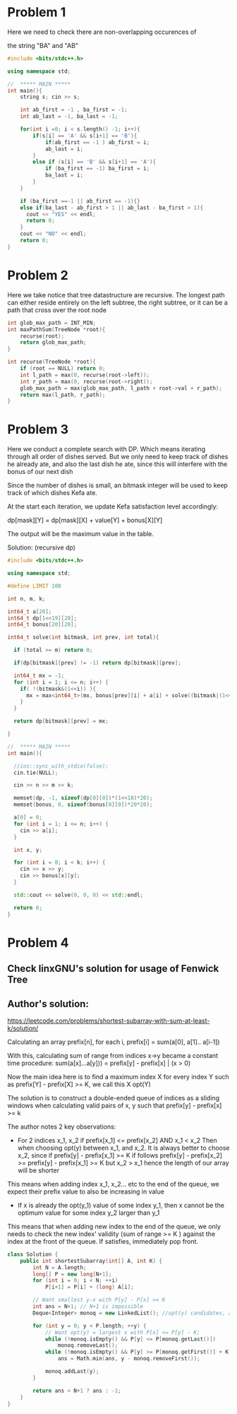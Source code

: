 # Problem 1

Here we need to check there are non-overlapping occurences of

the string "BA" and "AB"

```cpp
#include <bits/stdc++.h>

using namespace std;

//  ***** MAIN *****
int main(){
    string s; cin >> s;

    int ab_first = -1 , ba_first = -1;
    int ab_last = -1, ba_last = -1;

    for(int i =0; i < s.length() -1; i++){
        if(s[i] == 'A' && s[i+1] == 'B'){
            if(ab_first == -1 ) ab_first = i;
            ab_last = i;
        }
        else if (s[i] == 'B' && s[i+1] == 'A'){
            if (ba_first == -1) ba_first = i;
            ba_last = i;
        }
    }

    if (ba_first ==-1 || ab_first == -1){}
    else if(ba_last - ab_first > 1 || ab_last - ba_first > 1){
      cout << "YES" << endl;
      return 0;
    }
    cout << "NO" << endl;
    return 0;
}
```

# Problem 2

Here we take notice that tree datastructure are recursive. The longest path
can either reside entirely on the left subtree, the right subtree, or it can be
a path that cross over the root node


```cpp
int glob_max_path = INT_MIN;
int maxPathSum(TreeNode *root){
    recurse(root);
    return glob_max_path;
}

int recurse(TreeNode *root){
    if (root == NULL) return 0;
    int l_path = max(0, recurse(root->left));
    int r_path = max(0, recurse(root->right));
    glob_max_path = max(glob_max_path, l_path + root->val + r_path);
    return max(l_path, r_path);
}
```

# Problem 3

Here we conduct a complete search with DP. Which means iterating through
all order of dishes served. But we only need to keep track of dishes he
already ate, and also the last dish he ate, since this will interfere
with the bonus of our next dish

Since the number of dishes is small, an bitmask integer will
be used to keep track of which dishes Kefa ate.

At the start each iteration, we update Kefa satisfaction level accordingly:

dp[mask][Y] = dp[mask][X] + value[Y] + bonus[X][Y]

The output will be the maximum value in the table.

Solution: (recursive dp)

```cpp
#include <bits/stdc++.h>

using namespace std;

#define LIMIT 100

int n, m, k;

int64_t a[20];
int64_t dp[1<<19][20];
int64_t bonus[20][20];

int64_t solve(int bitmask, int prev, int total){

  if (total >= m) return 0;

  if(dp[bitmask][prev] != -1) return dp[bitmask][prev];

  int64_t mx = -1;
  for (int i = 1; i <= n; i++) {
    if( !(bitmask&(1<<i)) ){
      mx = max<int64_t>(mx, bonus[prev][i] + a[i] + solve((bitmask|(1<<i)), i, total+1));
    }
  }

  return dp[bitmask][prev] = mx;

}

//  ***** MAIN *****
int main(){

  //ios::sync_with_stdio(false);
  cin.tie(NULL);

  cin >> n >> m >> k;

  memset(dp, -1, sizeof(dp[0][0])*(1<<18)*20);
  memset(bonus, 0, sizeof(bonus[0][0])*20*20);

  a[0] = 0;
  for (int i = 1; i <= n; i++) {
    cin >> a[i];
  }

  int x, y;

  for (int i = 0; i < k; i++) {
    cin >> x >> y;
    cin >> bonus[x][y];
  }

  std::cout << solve(0, 0, 0) << std::endl;

  return 0;
}
```

# Problem 4

## Check linxGNU's solution for usage of Fenwick Tree

## Author's solution:
https://leetcode.com/problems/shortest-subarray-with-sum-at-least-k/solution/

Calculating an array prefix[n], for each i, prefix[i] = sum(a[0], a[1].. a[i-1])

With this, calculating sum of range from indices x->y became a constant time procedure:
sum(a[x]...a[y])) = prefix[y] - prefix[x] |  (x > 0)


Now the main idea here is to find a maximum index X for every index Y such as
prefix[Y] - prefix[X] >= K, we call this X opt(Y)

The solution is to construct a double-ended queue of indices as a sliding windows
when calculating valid pairs of x, y such that prefix[y] - prefix[x] >= k

The author notes 2 key observations:

* For 2 indices x_1, x_2 if prefix[x_1] <= prefix[x_2] AND x_1 < x_2
Then when choosing opt(y) between x_1, and x_2. It is always better
to choose x_2, since if prefix[y] - prefix[x_1] >= K
if follows prefix[y] - prefix[x_2] >= prefix[y] - prefix[x_1] >= K
but x_2 > x_1 hence the length of our array will be shorter

This means when adding index x_1, x_2... etc to the end of the queue,
we expect their prefix value to also be increasing in value

* If x is already the opt(y_1) value of some index y_1,
then x cannot be the optimum value for some index y_2 larger than y_1

This means that when adding new index to the end of the queue, we only needs
to check the new index' validity (sum of range >= K ) against the index
at the front of the queue. If satisfies, immediately pop front.


```cpp
class Solution {
    public int shortestSubarray(int[] A, int K) {
        int N = A.length;
        long[] P = new long[N+1];
        for (int i = 0; i < N; ++i)
            P[i+1] = P[i] + (long) A[i];

        // Want smallest y-x with P[y] - P[x] >= K
        int ans = N+1; // N+1 is impossible
        Deque<Integer> monoq = new LinkedList(); //opt(y) candidates, as indices of P

        for (int y = 0; y < P.length; ++y) {
            // Want opt(y) = largest x with P[x] <= P[y] - K;
            while (!monoq.isEmpty() && P[y] <= P[monoq.getLast()])
                monoq.removeLast();
            while (!monoq.isEmpty() && P[y] >= P[monoq.getFirst()] + K)
                ans = Math.min(ans, y - monoq.removeFirst());

            monoq.addLast(y);
        }

        return ans < N+1 ? ans : -1;
    }
}
```

